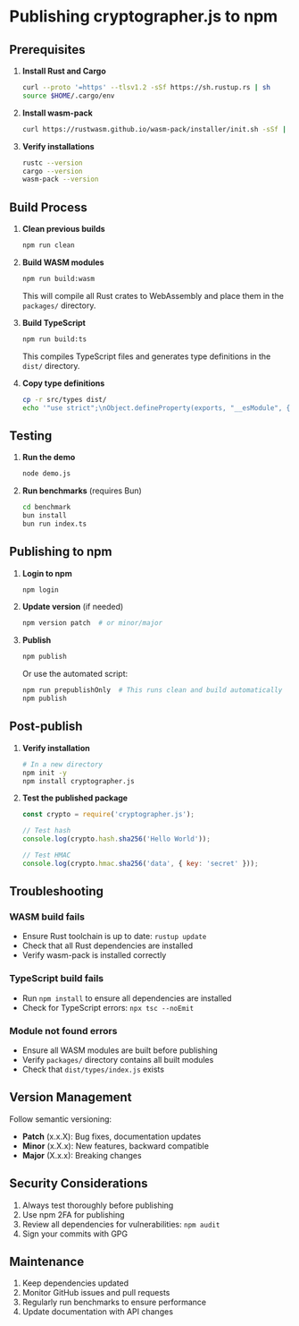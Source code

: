 # Publishing cryptographer.js to npm

## Prerequisites

1. **Install Rust and Cargo**
   ```bash
   curl --proto '=https' --tlsv1.2 -sSf https://sh.rustup.rs | sh
   source $HOME/.cargo/env
   ```

2. **Install wasm-pack**
   ```bash
   curl https://rustwasm.github.io/wasm-pack/installer/init.sh -sSf | sh
   ```

3. **Verify installations**
   ```bash
   rustc --version
   cargo --version
   wasm-pack --version
   ```

## Build Process

1. **Clean previous builds**
   ```bash
   npm run clean
   ```

2. **Build WASM modules**
   ```bash
   npm run build:wasm
   ```
   This will compile all Rust crates to WebAssembly and place them in the `packages/` directory.

3. **Build TypeScript**
   ```bash
   npm run build:ts
   ```
   This compiles TypeScript files and generates type definitions in the `dist/` directory.

4. **Copy type definitions**
   ```bash
   cp -r src/types dist/
   echo '"use strict";\nObject.defineProperty(exports, "__esModule", { value: true });' > dist/types/index.js
   ```

## Testing

1. **Run the demo**
   ```bash
   node demo.js
   ```

2. **Run benchmarks** (requires Bun)
   ```bash
   cd benchmark
   bun install
   bun run index.ts
   ```

## Publishing to npm

1. **Login to npm**
   ```bash
   npm login
   ```

2. **Update version** (if needed)
   ```bash
   npm version patch  # or minor/major
   ```

3. **Publish**
   ```bash
   npm publish
   ```
   
   Or use the automated script:
   ```bash
   npm run prepublishOnly  # This runs clean and build automatically
   npm publish
   ```

## Post-publish

1. **Verify installation**
   ```bash
   # In a new directory
   npm init -y
   npm install cryptographer.js
   ```

2. **Test the published package**
   ```javascript
   const crypto = require('cryptographer.js');
   
   // Test hash
   console.log(crypto.hash.sha256('Hello World'));
   
   // Test HMAC
   console.log(crypto.hmac.sha256('data', { key: 'secret' }));
   ```

## Troubleshooting

### WASM build fails
- Ensure Rust toolchain is up to date: `rustup update`
- Check that all Rust dependencies are installed
- Verify wasm-pack is installed correctly

### TypeScript build fails
- Run `npm install` to ensure all dependencies are installed
- Check for TypeScript errors: `npx tsc --noEmit`

### Module not found errors
- Ensure all WASM modules are built before publishing
- Verify `packages/` directory contains all built modules
- Check that `dist/types/index.js` exists

## Version Management

Follow semantic versioning:
- **Patch** (x.x.X): Bug fixes, documentation updates
- **Minor** (x.X.x): New features, backward compatible
- **Major** (X.x.x): Breaking changes

## Security Considerations

1. Always test thoroughly before publishing
2. Use npm 2FA for publishing
3. Review all dependencies for vulnerabilities: `npm audit`
4. Sign your commits with GPG

## Maintenance

1. Keep dependencies updated
2. Monitor GitHub issues and pull requests
3. Regularly run benchmarks to ensure performance
4. Update documentation with API changes